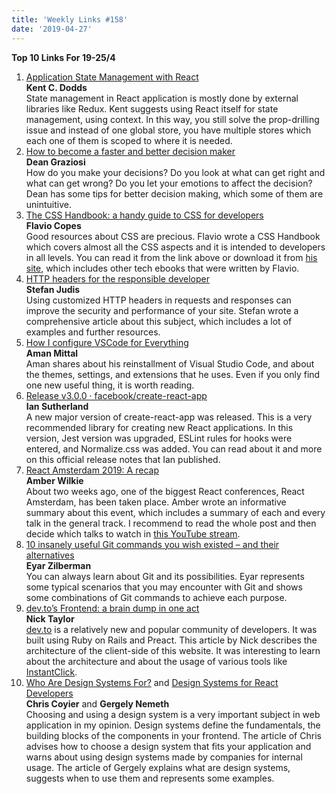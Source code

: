 ```yaml
---
title: 'Weekly Links #158'
date: '2019-04-27'
---
```


**Top 10 Links For 19-25/4**

1. [Application State Management with React](https://kentcdodds.com/blog/application-state-management-with-react)  
   **Kent C. Dodds**  
   State management in React application is mostly done by external libraries like Redux. Kent suggests using React itself for state management, using context. In this way, you still solve the prop-drilling issue and instead of one global store, you have multiple stores which each one of them is scoped to where it is needed.
2. [How to become a faster and better decision maker](https://qz.com/work/1604442/decision-making-how-does-one-become-a-faster-and-better-decision-maker/)  
   **Dean Graziosi**  
   How do you make your decisions? Do you look at what can get right and what can get wrong? Do you let your emotions to affect the decision? Dean has some tips for better decision making, which some of them are unintuitive.
3. [The CSS Handbook: a handy guide to CSS for developers](https://medium.freecodecamp.org/the-css-handbook-a-handy-guide-to-css-for-developers-b56695917d11)  
   **Flavio Copes**  
   Good resources about CSS are precious. Flavio wrote a CSS Handbook which covers almost all the CSS aspects and it is intended to developers in all levels. You can read it from the link above or download it from [his site](https://flaviocopes.com/page/ebooks-links/), which includes other tech ebooks that were written by Flavio.
4. [HTTP headers for the responsible developer](https://www.twilio.com/blog/a-http-headers-for-the-responsible-developer)  
   **Stefan Judis**  
   Using customized HTTP headers in requests and responses can improve the security and performance of your site. Stefan wrote a comprehensive article about this subject, which includes a lot of examples and further resources.
5. [How I configure VSCode for Everything](https://hackernoon.com/how-i-configure-vscode-for-everything-7df65a316a52)  
   **Aman Mittal**  
   Aman shares about his reinstallment of Visual Studio Code, and about the themes, settings, and extensions that he uses. Even if you only find one new useful thing, it is worth reading.
6. [Release v3.0.0 · facebook/create-react-app](https://github.com/facebook/create-react-app/releases/tag/v3.0.0)  
   **Ian Sutherland**  
   A new major version of create-react-app was released. This is a very recommended library for creating new React applications. In this version, Jest version was upgraded, ESLint rules for hooks were entered, and Normalize.css was added. You can read about it and more on this official release notes that Ian published.
7. [React Amsterdam 2019: A recap](https://www.welcometothejungle.co/fr/articles/recap-react-amsterdam-2019)  
   **Amber Wilkie**  
   About two weeks ago, one of the biggest React conferences, React Amsterdam, has been taken place. Amber wrote an informative summary about this event, which includes a summary of each and every talk in the general track. I recommend to read the whole post and then decide which talks to watch in [this YouTube stream](https://www.youtube.com/watch?v=4KfAS3zrvX8).
8. [10 insanely useful Git commands you wish existed – and their alternatives](https://dev.to/datreeio/10-insanely-useful-git-commands-you-wish-existed-and-their-alternatives-8e6)  
   **Eyar Zilberman**  
   You can always learn about Git and its possibilities. Eyar represents some typical scenarios that you may encounter with Git and shows some combinations of Git commands to achieve each purpose.
9. [dev.to’s Frontend: a brain dump in one act](https://dev.to/nickytonline/dev-to-s-frontend-a-brain-dump-in-one-act-7mg)  
   **Nick Taylor**  
   [dev.to](https://dev.to/) is a relatively new and popular community of developers. It was built using Ruby on Rails and Preact. This article by Nick describes the architecture of the client-side of this website. It was interesting to learn about the architecture and about the usage of various tools like [InstantClick](http://instantclick.io/).
10. [Who Are Design Systems For?](https://css-tricks.com/who-are-design-systems-for/) and [Design Systems for React Developers](https://blog.risingstack.com/design-systems-react/)  
    **Chris Coyier** and **Gergely Nemeth**  
    Choosing and using a design system is a very important subject in web application in my opinion. Design systems define the fundamentals, the building blocks of the components in your frontend. The article of Chris advises how to choose a design system that fits your application and warns about using design systems made by companies for internal usage. The article of Gergely explains what are design systems, suggests when to use them and represents some examples.
